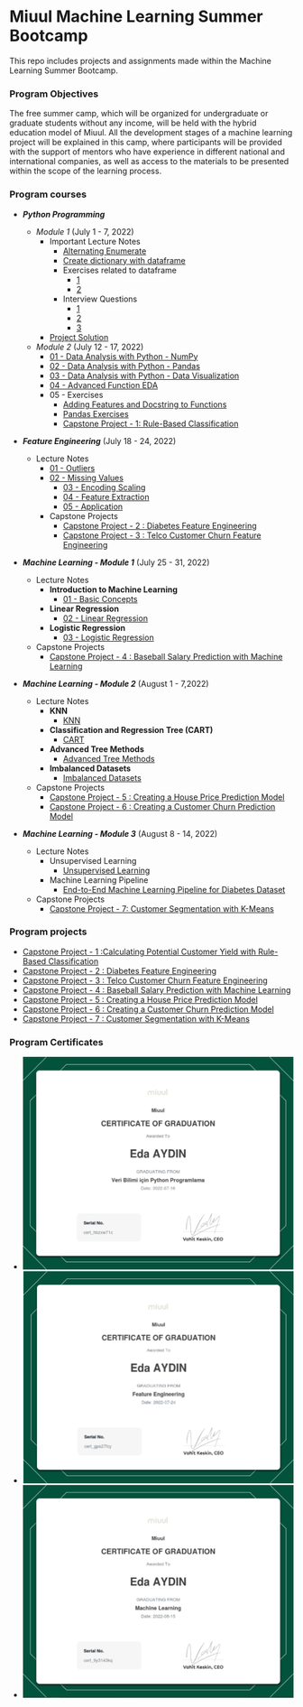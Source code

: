 # Miuul Machine Learning Summer Bootcamp

This repo includes projects and assignments made within the Machine Learning Summer Bootcamp.

### Program Objectives

The free summer camp, which will be organized for undergraduate or graduate students without any income, will be held
with the hybrid education model of Miuul. All the development stages of a machine learning project will be explained in
this camp, where participants will be provided with the support of mentors who have experience in different national and
international companies, as well as access to the materials to be presented within the scope of the learning process.

### Program courses

- **_Python Programming_**
  - _Module 1_ (July 1 - 7, 2022)
    - Important Lecture Notes
      - [Alternating Enumerate](https://github.com/edaaydinea/Miuul-Machine-Learning-Summer-Bootcamp/blob/main/Module%201/alternating_enumerate.py)
      - [Create dictionary with dataframe](https://github.com/edaaydinea/Miuul-Machine-Learning-Summer-Bootcamp/blob/main/Module%201/create_dictionary.py)
      - Exercises related to dataframe
        - [1](https://github.com/edaaydinea/Miuul-Machine-Learning-Summer-Bootcamp/blob/main/Module%201/change_names.py)
        - [2](https://github.com/edaaydinea/Miuul-Machine-Learning-Summer-Bootcamp/blob/main/Module%201/change_names2.py)
      - Interview Questions
        - [1](https://github.com/edaaydinea/Miuul-Machine-Learning-Summer-Bootcamp/blob/main/Module%201/interview_question.py)
        - [2](https://github.com/edaaydinea/Miuul-Machine-Learning-Summer-Bootcamp/blob/main/Module%201/interview_question2.py)
        - [3](https://github.com/edaaydinea/Miuul-Machine-Learning-Summer-Bootcamp/blob/main/Module%201/interview_question3.py)
    - [Project Solution](https://github.com/edaaydinea/Miuul-Machine-Learning-Summer-Bootcamp/blob/main/Module%201/homework1.py)
  - _Module 2_ (July 12 - 17, 2022)
    - [01 - Data Analysis with Python - NumPy](https://github.com/edaaydinea/Miuul-Machine-Learning-Summer-Bootcamp/blob/58c70bbff0821c0df160aebe21689df238611ea9/Module%202/01%20-%20Data%20Analysis%20with%20Python%20-%20NumPy)
    - [02 - Data Analysis with Python - Pandas](https://github.com/edaaydinea/Miuul-Machine-Learning-Summer-Bootcamp/blob/58c70bbff0821c0df160aebe21689df238611ea9/Module%202/02%20-%20Data%20Analysis%20with%20Python%20-%20Pandas)
    - [03 - Data Analysis with Python - Data Visualization](https://github.com/edaaydinea/Miuul-Machine-Learning-Summer-Bootcamp/blob/58c70bbff0821c0df160aebe21689df238611ea9/Module%202/03%20-%20Data%20Analysis%20with%20Python%20-%20Data%20Visualization)
    - [04 - Advanced Function EDA](https://github.com/edaaydinea/Miuul-Machine-Learning-Summer-Bootcamp/blob/58c70bbff0821c0df160aebe21689df238611ea9/Module%202/04%20-%20Advanced%20Functional%20EDA)
    - 05 - Exercises
      - [Adding Features and Docstring to Functions](https://github.com/edaaydinea/Miuul-Machine-Learning-Summer-Bootcamp/blob/58c70bbff0821c0df160aebe21689df238611ea9/Module%202/05%20-%20Exercises/Adding%20Features%20and%20DocString%20to%20Functions.ipynb)
      - [Pandas Exercises](https://github.com/edaaydinea/Miuul-Machine-Learning-Summer-Bootcamp/blob/58c70bbff0821c0df160aebe21689df238611ea9/Module%202/05%20-%20Exercises/Pandas%20Exercises.ipynb)
      - [Capstone Project - 1: Rule-Based Classification](https://github.com/edaaydinea/Miuul-Machine-Learning-Summer-Bootcamp/blob/main/Module%202/05%20-%20Exercises/Capstone%20Project%201%20-%20Calculating%20Potential%20Customer%20Yield%20with%20Rule-Based%20Classification.ipynb)
- **_Feature Engineering_** (July 18 - 24, 2022)
  - Lecture Notes
    - [01 - Outliers](https://github.com/edaaydinea/Miuul-Machine-Learning-Summer-Bootcamp/blob/ca797061e0f8751da8c8709f96a6f4d89f736627/Module%203/01%20-%20Outliers.ipynb)
    - [02 - Missing Values](https://github.com/edaaydinea/Miuul-Machine-Learning-Summer-Bootcamp/blob/ca797061e0f8751da8c8709f96a6f4d89f736627/Module%203/02%20-%20Missing%20Values.ipynb)
      - [03 - Encoding Scaling](https://github.com/edaaydinea/Miuul-Machine-Learning-Summer-Bootcamp/blob/ca797061e0f8751da8c8709f96a6f4d89f736627/Module%203/03%20-%20Encoding%20Scaling.ipynb)
      - [04 - Feature Extraction](https://github.com/edaaydinea/Miuul-Machine-Learning-Summer-Bootcamp/blob/ca797061e0f8751da8c8709f96a6f4d89f736627/Module%203/04%20-%20Feature%20Extraction.ipynb)
      - [05 - Application](https://github.com/edaaydinea/Miuul-Machine-Learning-Summer-Bootcamp/blob/ca797061e0f8751da8c8709f96a6f4d89f736627/Module%203/05%20-%20Application.ipynb)
    - Capstone Projects
      - [Capstone Project - 2 : Diabetes Feature Engineering](https://github.com/edaaydinea/Miuul-Machine-Learning-Summer-Bootcamp/blob/main/Module%203/Capstone%20Project%202%20-%20Diabetes%20Feature%20Engineering/Capstone%20Project%202%20-%20Diabetes%20Feature%20Engineering.ipynb)
      - [Capstone Project - 3 : Telco Customer Churn Feature Engineering](Module%203/Capstone%20Project%203%20-%20Telco%20Customer%20Churn%20Feature%20Engineering/Capstone%20Project%203%20-%20Telco%20Customer%20Churn%20Feature%20Engineering.ipynb)

- **_Machine Learning - Module 1_** (July 25 - 31, 2022)
  - Lecture Notes
    - **Introduction to Machine Learning**
      - [01 - Basic Concepts](Module%204/01%20-%20Basic%20Concepts.ipynb)
    - **Linear Regression**
      - [02 - Linear Regression](Module%204/02%20-%20Linear%20Regression.ipynb)
    - **Logistic Regression**
      - [03 - Logistic Regression](Module%204/03%20-%20Logistic%20Regression.ipynb)
  - Capstone Projects
    - [Capstone Project - 4 : Baseball Salary Prediction with Machine Learning](Module%204/Capstone%20Project%204%20-%20Salary%20Prediction%20in%20Machine%20Learning.ipynb)

- **_Machine Learning - Module 2_** (August 1 - 7,2022)
  - Lecture Notes
    - **KNN**
      - [KNN](https://github.com/edaaydinea/Miuul-Machine-Learning-Summer-Bootcamp/blob/8172641675d70a3542de36d040accf41581abd81/Module%205/KNN.ipynb)
    - **Classification and Regression Tree (CART)**
      - [CART](https://github.com/edaaydinea/Miuul-Machine-Learning-Summer-Bootcamp/blob/8172641675d70a3542de36d040accf41581abd81/Module%205/CART.ipynb)
    - **Advanced Tree Methods**
      - [Advanced Tree Methods](https://github.com/edaaydinea/Miuul-Machine-Learning-Summer-Bootcamp/blob/8172641675d70a3542de36d040accf41581abd81/Module%205/Advanced%20Tree%20Methods.ipynb)
    - **Imbalanced Datasets**
      - [Imbalanced Datasets](https://github.com/edaaydinea/Miuul-Machine-Learning-Summer-Bootcamp/blob/8172641675d70a3542de36d040accf41581abd81/Module%205/Dengesiz-Veri-Seti.ipynb)
  - Capstone Projects
    - [Capstone Project - 5 : Creating a House Price Prediction Model](Module%205/Capstone%20Project%20-%205%20-%20Creating%20a%20House%20Price%20Prediction%20Model/Capstone%20Project%205%20-%20Creating%20a%20House%20Price%20Prediction%20Model.ipynb)
    - [Capstone Project - 6 : Creating a Customer Churn Prediction Model](Module%205/Capstone%20Project%20-%206%20-%20Creating%20a%20Customer%20Churn%20Prediction%20Model/Capstone%20Project%20-%206%20-%20Creating%20a%20Customer%20Churn%20Prediction%20Model.ipynb)

- **_Machine Learning - Module 3_** (August 8 - 14, 2022)
  - Lecture Notes
    - Unsupervised Learning
      - [Unsupervised Learning](https://github.com/edaaydinea/Miuul-Machine-Learning-Summer-Bootcamp/blob/main/Module%206/Unsupervised%20Learning/Unsupervised%20Learning.ipynb)
    - Machine Learning Pipeline
      - [End-to-End Machine Learning Pipeline for Diabetes Dataset](https://github.com/edaaydinea/Miuul-Machine-Learning-Summer-Bootcamp/blob/main/Module%206/Machine%20Learning%20Pipeline/End%20to%20End%20Diabetes%20Machine%20Learning%20Pipeline.ipynb)
  - Capstone Projects
    - [Capstone Project - 7: Customer Segmentation with K-Means](Module%206/Capstone%20Project%206%20-%20Customer%20Segmentation%20with%20K-Means/Customer%20Segmentation%20with%20K-Means.ipynb)

### Program projects

- [Capstone Project - 1 :Calculating Potential Customer Yield with Rule-Based Classification](Module%202/05%20-%20Exercises/Capstone%20Project%201%20-%20Calculating%20Potential%20Customer%20Yield%20with%20Rule-Based%20Classification.ipynb)
- [Capstone Project - 2 : Diabetes Feature Engineering](Module%203/Capstone%20Project%202%20-%20Diabetes%20Feature%20Engineering/Capstone%20Project%202%20-%20Diabetes%20Feature%20Engineering.ipynb)
- [Capstone Project - 3 : Telco Customer Churn Feature Engineering](Module%203/Capstone%20Project%203%20-%20Telco%20Customer%20Churn%20Feature%20Engineering/Capstone%20Project%203%20-%20Telco%20Customer%20Churn%20Feature%20Engineering.ipynb)
- [Capstone Project - 4 : Baseball Salary Prediction with Machine Learning](Module%204/Capstone%20Project%204%20-%20Salary%20Prediction%20in%20Machine%20Learning.ipynb)
- [Capstone Project - 5 : Creating a House Price Prediction Model](Module%205/Capstone%20Project%20-%205%20-%20Creating%20a%20House%20Price%20Prediction%20Model/Capstone%20Project%205%20-%20Creating%20a%20House%20Price%20Prediction%20Model.ipynb)
- [Capstone Project - 6 : Creating a Customer Churn Prediction Model](Module%205/Capstone%20Project%20-%206%20-%20Creating%20a%20Customer%20Churn%20Prediction%20Model/Capstone%20Project%20-%206%20-%20Creating%20a%20Customer%20Churn%20Prediction%20Model.ipynb)
- [Capstone Project - 7 : Customer Segmentation with K-Means](Module%206/Capstone%20Project%206%20-%20Customer%20Segmentation%20with%20K-Means/Customer%20Segmentation%20with%20K-Means.ipynb)

### Program Certificates

- ![Python Programming for Data Science](Certificates/python_programming_for_data_science.jpg)
- ![Feature Engineering](Certificates/feature_engineering.png)
- ![Machine Learning](Certificates/machine_learning.png)
